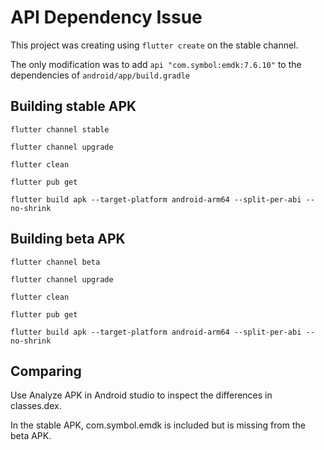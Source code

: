 # API Dependency Issue

This project was creating using `flutter create` on the stable channel.

The only modification was to add `api "com.symbol:emdk:7.6.10"` to the dependencies of `android/app/build.gradle`

## Building stable APK

`flutter channel stable`

`flutter channel upgrade`

`flutter clean`

`flutter pub get`

`flutter build apk --target-platform android-arm64 --split-per-abi --no-shrink`

## Building beta APK

`flutter channel beta`

`flutter channel upgrade`

`flutter clean`

`flutter pub get`

`flutter build apk --target-platform android-arm64 --split-per-abi --no-shrink`

## Comparing

Use Analyze APK in Android studio to inspect the differences in classes.dex.

In the stable APK, com.symbol.emdk is included but is missing from the beta APK.
